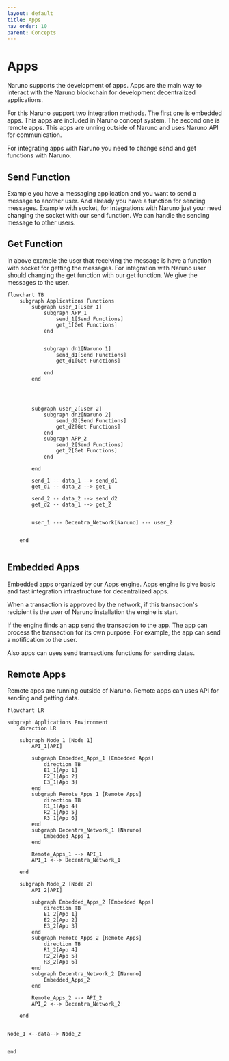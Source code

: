 ```yaml
---
layout: default
title: Apps
nav_order: 10
parent: Concepts
---
```


# Apps

Naruno supports the development of apps. Apps are the main way to interact with the Naruno blockchain for development decentralized applications.

For this Naruno support two integration methods. The first one is embedded apps. This apps are included in Naruno concept system. The second one is remote apps. This apps are unning outside of Naruno and uses Naruno API for communication.

For integrating apps with Naruno you need to change send and get functions with Naruno.

## Send Function

Example you have a messaging application and you want to send a message to another user. And already you have a function for sending messages. Example with socket, for integrations with Naruno just your need changing the socket with our send function. We can handle the sending message to other users.

## Get Function

In above example the user that receiving the message is have a function with socket for getting the messages. For integration with Naruno user should changing the get function with our get function. We give the messages to the user.

```mermaid
flowchart TB
    subgraph Applications Functions
        subgraph user_1[User 1]
            subgraph APP_1
                send_1[Send Functions]
                get_1[Get Functions]
            end


            subgraph dn1[Naruno 1]
                send_d1[Send Functions]
                get_d1[Get Functions]

            end
        end




        subgraph user_2[User 2]
            subgraph dn2[Naruno 2]
                send_d2[Send Functions]
                get_d2[Get Functions]
            end
            subgraph APP_2
                send_2[Send Functions]
                get_2[Get Functions]
            end

        end

        send_1 -- data_1 --> send_d1
        get_d1 -- data_2 --> get_1

        send_2 -- data_2 --> send_d2
        get_d2 -- data_1 --> get_2


        user_1 --- Decentra_Network[Naruno] --- user_2


    end


```

## Embedded Apps

Embedded apps organized by our Apps engine. Apps engine is give basic and fast integration infrastructure for decentralized apps.

When a transaction is approved by the network, if this transaction's recipient is the user of Naruno installation the engine is start.

If the engine finds an app send the transaction to the app. The app can process the transaction for its own purpose. For example, the app can send a notification to the user.

Also apps can uses send transactions functions for sending datas.

## Remote Apps

Remote apps are running outside of Naruno. Remote apps can uses API for sending and getting data.

```mermaid
flowchart LR

subgraph Applications Environment
    direction LR

    subgraph Node_1 [Node 1]
        API_1[API]

        subgraph Embedded_Apps_1 [Embedded Apps]
            direction TB
            E1_1[App 1]
            E2_1[App 2]
            E3_1[App 3]
        end
        subgraph Remote_Apps_1 [Remote Apps]
            direction TB
            R1_1[App 4]
            R2_1[App 5]
            R3_1[App 6]
        end
        subgraph Decentra_Network_1 [Naruno]
            Embedded_Apps_1
        end

        Remote_Apps_1 --> API_1
        API_1 <--> Decentra_Network_1

    end

    subgraph Node_2 [Node 2]
        API_2[API]

        subgraph Embedded_Apps_2 [Embedded Apps]
            direction TB
            E1_2[App 1]
            E2_2[App 2]
            E3_2[App 3]
        end
        subgraph Remote_Apps_2 [Remote Apps]
            direction TB
            R1_2[App 4]
            R2_2[App 5]
            R3_2[App 6]
        end
        subgraph Decentra_Network_2 [Naruno]
            Embedded_Apps_2
        end

        Remote_Apps_2 --> API_2
        API_2 <--> Decentra_Network_2

    end


Node_1 <--data--> Node_2


end
```
